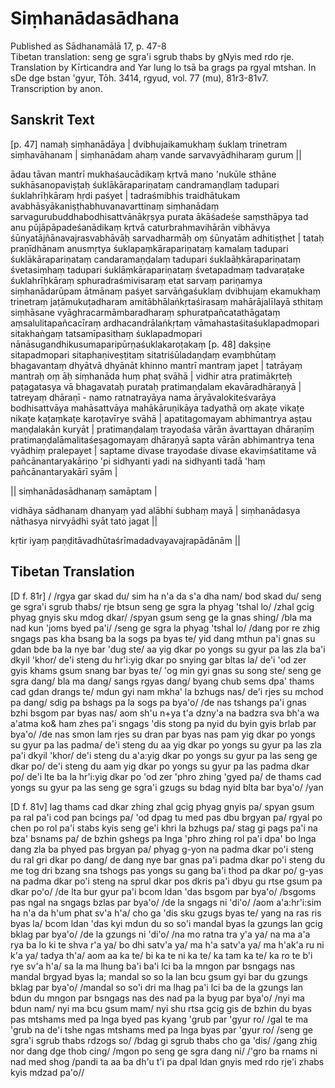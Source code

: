 # Siṃhanādasādhana
Published as Sādhanamālā 17, p. 47-8  
Tibetan translation: seng ge sgra'i sgrub thabs by gNyis med rdo rje. Translation by Kīrticandra and Yar lung lo tsā ba grags pa rgyal mtshan. In sDe dge bstan 'gyur, Tōh. 3414, rgyud, vol. 77 (mu), 81r3-81v7.  
Transcription by anon.  


## Sanskrit Text
[p. 47] namaḥ siṃhanādāya |
dvibhujaikamukhaṃ śuklaṃ trinetram siṃhavāhanam |
siṃhanādam ahaṃ vande sarvavyādhiharaṃ gurum ||

ādau tāvan mantrī mukhaśaucādikaṃ kṛtvā mano 'nukūle sthāne sukhāsanopaviṣṭaḥ śuklākārapariṇataṃ candramaṇḍlaṃ tadupari śuklahrīḥkāraṃ hṛdi paśyet | tadraśmibhis traidhātukam avabhāsyākaniṣṭhabhuvanavarttinaṃ siṃhanādaṃ sarvagurubuddhabodhisattvānākṛṣya purata ākāśadeśe saṃsthāpya tad anu pūjāpāpadeśanādikaṃ kṛtvā caturbrahmavihārān vibhāvya śūnyatājñānavajrasvabhāvāḥ sarvadharmāḥ oṃ śūnyatām adhitiṣṭhet | tataḥ praṇīdhānam anusmṛtya śuklapaṃkārapariṇataṃ kamalaṃ tadupari śuklākārapariṇataṃ candaramaṇḍalaṃ tadupari śuklaāḥkārapariṇataṃ śvetasiṃhaṃ tadupari śuklāṃkārapariṇataṃ śvetapadmaṃ tadvaraṭake śuklahrīḥkāraṃ sphuradraśmivisaraṃ etat sarvaṃ pariṇamya siṃhanādarūpam ātmānaṃ paśyet sarvāṅgaśuklaṃ dvibhujaṃ ekamukhaṃ trinetraṃ jaṭāmukuṭadharam amitābhālaṅkṛtaśirasaṃ mahārājalīlayā sthitaṃ siṃhāsane vyāghracarmāmbaradharaṃ sphuratpañcatathāgataṃ aṃsalulitapañcacīraṃ ardhacandrālaṅkṛtaṃ vāmahastaśitaśuklapadmopari sitakhaṅgaṃ tatsamīpasithaṃ śuklapadmopari nānāsugandhikusumaparipūrṇaśuklakaroṭakaṃ [p. 48] dakṣiṇe sitapadmopari sitaphaṇiveṣṭitaṃ sitatriśūladaṇḍaṃ evaṃbhūtaṃ bhagavantaṃ dhyātvā dhyānāt khinno mantrī mantraṃ japet | tatrāyaṃ mantraḥ oṃ āḥ siṃhanāda huṃ phaṭ svāhā | vidhir atra pratimākṛteḥ paṭagatasya vā bhagavataḥ purataḥ pratimaṇḍalam ekavāradhāraṇyā | tatreyaṃ dhāraṇī - namo ratnatrayāya nama āryāvalokiteśvarāya bodhisattvāya mahāsattvāya mahākāruṇikāya tadyathā oṃ akaṭe vikaṭe nikaṭe kaṭaṃkaṭe karoṭavīrye svāhā | apatitagomayam abhimantrya aṣṭau maṇḍalakān kuryāt | pratimaṇḍalaṃ trayodaśa vārān āvarttayan dhāraṇīṃ pratimaṇḍalāmalitaśeṣagomayaṃ dhāraṇyā sapta vārān abhimantrya tena vyādhiṃ pralepayet | saptame divase trayodaśe divase ekaviṃśatitame vā pañcānantaryakāriṇo 'pi sidhyanti yadi na sidhyanti tadā 'haṃ pañcānantaryakārī syām |

|| siṃhanādasādhanaṃ samāptam |

vidhāya sādhanaṃ dhanyaṃ yad alābhi śubhaṃ mayā |
siṃhanādasya nāthasya nirvyādhi syāt tato jagat ||
   
kṛtir iyaṃ paṇḍitāvadhūtaśrīmadadvayavajrapādānām ||


## Tibetan Translation

[D f. 81r]
/ /rgya gar skad du/ sim ha n'a da s'a dha nam/ bod skad du/ seng ge sgra'i sgrub thabs/ rje btsun seng ge sgra la phyag 'tshal lo/ /zhal gcig phyag gnyis sku mdog dkar/ /spyan gsum seng ge la gnas shing/ /bla ma nad kun 'joms byed pa'i/ /seng ge sgra la phyag 'tshal lo/ /dang por re zhig 
sngags pas kha bsang ba la sogs pa byas te/ yid dang mthun pa'i gnas su gdan bde ba la nye bar 'dug ste/ aa yig dkar po yongs su gyur pa las zla ba'i dkyil 'khor/ de'i steng du hr'i:yig dkar po snying gar bltas la/ de'i 'od zer gyis khams gsum snang bar byas te/ 
'og min gyi gnas su song ste/ seng ge sgra dang/ bla ma dang/ sangs rgyas dang/ byang chub sems dpa' thams cad gdan drangs te/ mdun gyi nam mkha' la bzhugs nas/ de'i rjes su mchod pa dang/ sdig pa bshags pa la sogs pa bya'o/ /de nas tshangs pa'i gnas bzhi bsgom 
par byas nas/ aom sh'u n+ya t'a dzny'a na badzra sva bh'a wa a'atma ko&amp; ham zhes pa'i sngags 'dis stong pa nyid du byin gyis brlab par bya'o/ /de nas smon lam rjes su dran par byas nas pam yig dkar po yongs su gyur pa las padma/ de'i steng du aa yig dkar po yongs su gyur pa las zla pa'i dkyil 'khor/ 
de'i steng du a'a:yig dkar po yongs su gyur pa las seng ge dkar po/ de'i steng du aam yig dkar po yongs su gyur pa las padma dkar po/ de'i lte ba la hr'i:yig dkar po 'od zer 'phro zhing 'gyed pa/ de thams cad yongs su gyur pa las seng ge sgra'i gzugs su bdag nyid blta bar bya'o/ /yan 

[D f. 81v]
lag thams cad dkar zhing zhal gcig phyag gnyis pa/ spyan gsum pa ral pa'i cod pan bcings pa/ 'od dpag tu med pas dbu brgyan pa/ rgyal po chen po rol pa'i stabs kyis seng ge'i khri la bzhugs pa/ stag gi pags pa'i na bza' bsnams pa/ de bzhin gshegs pa lnga 'phro 
zhing rol pa'i dpa' bo lnga dang zla ba phyed pas brgyan pa/ phyag g-yon na padma dkar po'i steng du ral gri dkar po dang/ de dang nye bar gnas pa'i padma dkar po'i steng du me tog dri bzang sna tshogs pas yongs su gang ba'i thod pa dkar po/ g-yas na padma dkar po'i steng na sprul dkar pos dkris 
pa'i dbyu gu rtse gsum pa dkar po'o/ /de lta bur gyur pa'i bcom ldan 'das bsgom par bya'o/ /bsgoms pas ngal na sngags bzlas par bya'o/ /de la sngags ni 'di'o/ /aom a'a:hr'i:sim ha n'a da h'um phat sv'a h'a/ cho ga 'dis sku gzugs byas te/ yang na ras ris byas la/ bcom ldan 'das kyi mdun du so so'i mandal byas 
la gzungs lan gcig bklag par bya'o/ /de la gzungs ni 'di'o/ /na mo ratna tra y'a ya/ na ma a'a rya ba lo ki te shva r'a ya/ bo dhi satv'a ya/ ma h'a satv'a ya/ ma h'ak'a ru ni k'a ya/ tadya th'a/ aom aa ka te/ bi ka te ni ka te/ ka tam ka te/ ka ro te b'i rye sv'a h'a/ sa la ma lhung ba'i ba'i lci ba la mngon par bsngags nas mandal brgyad byas 
la; mandal so so la lan bcu gsum gyi bar du gzungs bklag par bya'o/ /mandal so so'i dri ma lhag pa'i lci ba de la gzungs lan bdun du mngon par bsngags nas des nad pa la byug par bya'o/ /nyi ma bdun nam/ nyi ma bcu gsum mam/ nyi shu rtsa gcig gis de bzhin du byas pas mtshams med pa lnga byed 
pas kyang 'grub par 'gyur ro/ /gal te ma 'grub na de'i tshe ngas mtshams med pa lnga byas par 'gyur ro/ /seng ge sgra'i sgrub thabs rdzogs so/ /bdag gi sgrub thabs cho ga 'dis/ /gang zhig nor dang dge thob cing/ /mgon po seng ge sgra dang ni/ /'gro ba rnams ni nad med shog /pandi ta aa ba dh'u t'i pa dpal 
ldan gnyis med rdo rje'i zhabs kyis mdzad pa'o// 



